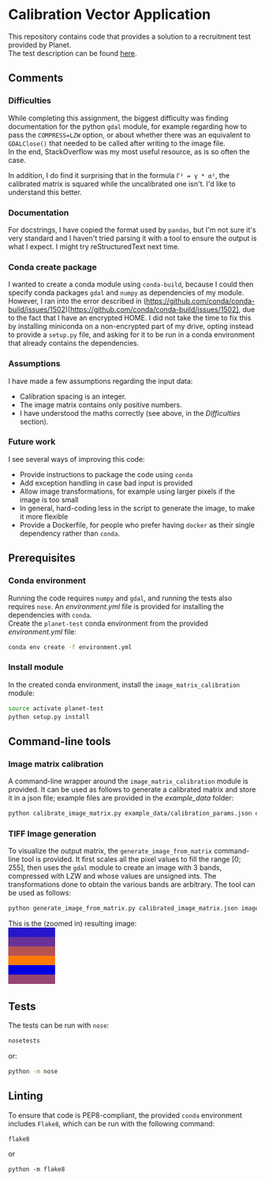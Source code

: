 # Calibration Vector Application

This repository contains code that provides a solution to a recruitment test provided by Planet.  
The test description can be found [here](doc/test-description.md).


## Comments

### Difficulties

While completing this assignment, the biggest difficulty was finding documentation for the python `gdal` module, for example regarding how to pass the `COMPRESS=LZW` option, or about whether there was an equivalent to `GDALClose()` that needed to be called after writing to the image file.  
In the end, StackOverflow was my most useful resource, as is so often the case.

In addition, I do find it surprising that in the formula `Γ² = γ * α²`, the calibrated matrix is squared while the uncalibrated one isn't. I'd like to understand this better.

### Documentation

For docstrings, I have copied the format used by `pandas`, but I'm not sure it's very standard and I haven't tried parsing it with a tool to ensure the output is what I expect. I might try reStructuredText next time.

### Conda create package

I wanted to create a conda module using `conda-build`, because I could then specify conda packages `gdal` and `numpy` as dependencies of my module. However, I ran into the error described in (https://github.com/conda/conda-build/issues/1502)[https://github.com/conda/conda-build/issues/1502], due to the fact that I have an encrypted HOME. I did not take the time to fix this by installing miniconda on a non-encrypted part of my drive, opting instead to provide a `setup.py` file, and asking for it to be run in a conda environment that already contains the dependencies.

### Assumptions

I have made a few assumptions regarding the input data:
- Calibration spacing is an integer.
- The image matrix contains only positive numbers.
- I have understood the maths correctly (see above, in the _Difficulties_ section).

### Future work

I see several ways of improving this code:
- Provide instructions to package the code using `conda`
- Add exception handling in case bad input is provided
- Allow image transformations, for example using larger pixels if the image is too small
- In general, hard-coding less in the script to generate the image, to make it more flexible
- Provide a Dockerfile, for people who prefer having `docker` as their single dependency rather than `conda`. 


## Prerequisites

### Conda environment

Running the code requires `numpy` and `gdal`, and running the tests also requires `nose`. An _environment.yml_ file is provided for installing the dependencies with `conda`.  
Create the `planet-test` conda environment from the provided _environment.yml_ file:
```sh
conda env create -f environment.yml
```


### Install module

In the created conda environment, install the `image_matrix_calibration` module:
```sh
source activate planet-test
python setup.py install
```


## Command-line tools

### Image matrix calibration
A command-line wrapper around the `image_matrix_calibration` module is provided. It can be used as follows to generate a calibrated matrix and store it in a json file; example files are provided in the _example_data_ folder:
```sh
python calibrate_image_matrix.py example_data/calibration_params.json example_data/image_matrix.json > calibrated_image_matrix.json
```


### TIFF Image generation

To visualize the output matrix, the `generate_image_from_matrix` command-line tool is provided. It first scales all the pixel values to fill the range [0; 255], then uses the `gdal` module to create an image with 3 bands, compressed with LZW and whose values are unsigned ints. The transformations done to obtain the various bands are arbitrary. The tool can be used as follows:
```sh
python generate_image_from_matrix.py calibrated_image_matrix.json image.tif
```


This is the (zoomed in) resulting image:  
![](doc/image.png)


## Tests

The tests can be run with `nose`:
```sh
nosetests
```

or:
```sh
python -m nose
```


## Linting

To ensure that code is PEP8-compliant, the provided `conda` environment includes `Flake8`, which can be run with the following command:
```sh
flake8
```

or
```
python -m flake8
```
